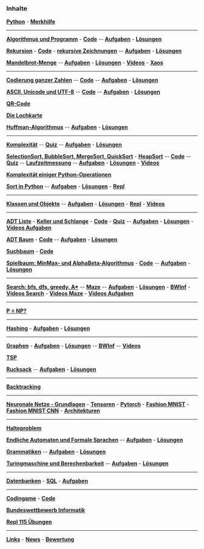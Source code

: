 


### Inhalte
 
__[Python](./Python/python.md)__  - __[Merkhilfe](./Merkhilfe/Merkhilfe.pdf)__


***

__[Algorithmus und Programm](./Algorithmus/Folien/Algorithmus.pdf)__ -
__[Code](https://nbviewer.jupyter.org/github/ktheu/KursNotebooks/blob/master/200_algorithmus.ipynb)__ --
__[Aufgaben](./Algorithmus/Test/Musteraufgaben.pdf)__ -
__[Lösungen](./Algorithmus/Test/Musteraufgaben_Loesung.pdf)__ 

__[Rekursion](./Rekursion/Folien/Rekursion.pdf)__ -
__[Code](https://nbviewer.jupyter.org/github/ktheu/KursNotebooks/blob/master/210_rekursion.ipynb)__ -
__[rekursive Zeichnungen](https://nbviewer.jupyter.org/github/ktheu/KursNotebooks/blob/master/212_turtle_rekursion.ipynb)__ --
__[Aufgaben](./Rekursion/Test/Musteraufgaben.pdf)__ -
__[Lösungen](./Rekursion/Test/Musteraufgaben_Loesung.pdf)__ 


__[Mandelbrot-Menge](https://nbviewer.jupyter.org/github/ktheu/KursNotebooks/blob/master/215_mandelbrot.ipynb)__ --
__[Aufgaben](./Mandelbrot/Test/Musteraufgaben.pdf)__ -
__[Lösungen](./Mandelbrot/Test/Musteraufgaben_Loesung.pdf)__ -
__[Videos]("https://www.youtube.com/watch?v=vfVT_xom8Cc")__ -
__[Xaos](./Xaos/Xaos.zip)__

***


__[Codierung ganzer Zahlen](./Codierung/Folien/Codierung.pdf)__ --
__[Code](https://nbviewer.jupyter.org/github/ktheu/KursNotebooks/blob/master/220_codierung.ipynb)__ --
__[Aufgaben](./Codierung/Test/Musteraufgaben.pdf)__ -
__[Lösungen](./Codierung/Test/Musteraufgaben_Loesung.pdf)__


__[ASCII, Unicode und UTF-8](./Unicode/Folien/Unicode.pdf)__ --
__[Code](https://nbviewer.jupyter.org/github/ktheu/KursNotebooks/blob/master/230_unicode.ipynb)__ --
__[Aufgaben](./Unicode/Test/Musteraufgaben.pdf)__ -
__[Lösungen](./Unicode/Test/Musteraufgaben_Loesung.pdf)__

__[QR-Code](https://nbviewer.jupyter.org/github/ktheu/KursNotebooks/blob/master/235_qrcode.ipynb)__

__[Die Lochkarte](https://nbviewer.jupyter.org/github/ktheu/KursNotebooks/blob/master/240_lochkarte.ipynb)__

__[Huffman-Algorithmus](./Huffman/Folien/Huffman.pdf)__ --
__[Aufgaben](./Huffman/Test/Musteraufgaben.pdf)__ -
__[Lösungen](./Huffman/Test/Musteraufgaben_Loesung.pdf)__

___________________________________________________________________


__[Komplexität](./Komplexitaet/Folien/Komplexitaet.pdf)__ --
__[Quiz](./Komplexitaet/Quiz/index.html)__ --
__[Aufgaben](./Komplexitaet/Test/Musteraufgaben.pdf)__ -
__[Lösungen](./Komplexitaet/Test/Musteraufgaben_Loesung.pdf)__

__[SelectionSort, BubbleSort, MergeSort, QuickSort](./Sort/folien/Sort.pdf)__ -
__[HeapSort](./HeapSort/Folien/HeapSort.pdf)__ --
__[Code](https://nbviewer.jupyter.org/github/ktheu/KursNotebooks/blob/master/280_sort.ipynb)__ --
__[Quiz](./Sort/Quiz/index.html)__ --
__[Laufzeitmessung](./Sort/Quiz/laufzeitmessung.html)__ --
__[Aufgaben](./Sort/test/Musteraufgaben.pdf)__ -
__[Lösungen](./Sort/test/Musteraufgaben_Loesung.pdf)__ -
__[Videos](https://www.youtube.com/playlist?list=PLWeMgMhRDsIFjt8gEHQO--Am87hO0zfix)__

__[Komplexität einiger Python-Operationen](./Komplexitaet/operationen.md)__

__[Sort in Python](https://nbviewer.jupyter.org/github/ktheu/KursNotebooks/blob/master/282_sort_in_python.ipynb)__ --
__[Aufgaben](./Sort_In_Python/test/Musteraufgaben.pdf)__ -
__[Lösungen](./Sort_In_Python/test/Musteraufgaben_Loesung.pdf)__ -
__[Repl](https://repl.it/classroom/invite/bKpWO7g)__

___________________________________________________________________

__[Klassen und Objekte](https://nbviewer.jupyter.org/github/ktheu/KursNotebooks/blob/master/290_klassen.ipynb)__ --
__[Aufgaben](./Klassen/Test/Musteraufgaben.pdf)__ -
__[Lösungen](./Klassen/Test/Musteraufgaben_Loesung.pdf)__ -
__[Repl](https://repl.it/classroom/invite/fEsya8a)__ -
__[Videos](https://www.youtube.com/playlist?list=PLWeMgMhRDsIHnMqGKvnU0LZxYcmUQdb9o)__

___________________________________________________________________

  
__[ADT Liste](./Liste/Inhalte/liste.md)__ -
__[Keller und Schlange](./KellerUndSchlange/Inhalte/kellerUndSchlange.html)__ -
__[Code](./Liste/code.md)__ -
__[Quiz](./Liste/Quiz/quiz.html)__ --
__[Aufgaben](./Liste/Test/Musteraufgaben.pdf)__ -
__[Lösungen](./Liste/Test/Musteraufgaben_Loesung.pdf)__ -
__[Videos Aufgaben](https://www.youtube.com/playlist?list=PLWeMgMhRDsIH7asB4wFcftC0OZ2BH1Mad)__ 

__[ADT Baum](./Baum/Folien/Baum.pdf)__ -
__[Code](https://nbviewer.jupyter.org/github/ktheu/KursNotebooks/blob/master/310_Baum.ipynb)__ --
__[Aufgaben](./Baum/Test/Musteraufgaben.pdf)__ -
__[Lösungen](./Baum/Test/Musteraufgaben_Loesung.pdf)__

__[Suchbaum](./Suchbaum/Folien/Suchbaum.pdf)__ -
__[Code](https://nbviewer.jupyter.org/github/ktheu/KursNotebooks/blob/master/320_Suchbaum.ipynb)__ 

__[Spielbaum: MinMax- und AlphaBeta-Algorithmus](./Spielbaum/Folien/Spielbaum.pdf)__ -
__[Code](https://nbviewer.jupyter.org/github/ktheu/KursNotebooks/blob/master/330_Spielbaum.ipynb)__ --
__[Aufgaben](./Spielbaum/Test/Musteraufgaben.pdf)__ -
__[Lösungen](./Spielbaum/Test/Musteraufgaben_Loesung.pdf)__

___________________________________________________________________


__[Search: bfs, dfs, greedy, A*](https://nbviewer.jupyter.org/github/ktheu/KursNotebooks/blob/master/340_Search.ipynb)__ --
__[Maze](https://nbviewer.jupyter.org/github/ktheu/KursNotebooks/blob/master/342_maze.ipynb)__ --
__[Aufgaben](./Search/Test/Musteraufgaben.pdf)__ -
__[Lösungen](./Search/Test/Musteraufgaben_Loesung.pdf)__ -
__[BWInf](https://nbviewer.jupyter.org/github/ktheu/KursNotebooks/blob/master/341_Search_Aufgaben.ipynb)__ -
__[Videos Search](https://www.youtube.com/playlist?list=PLWeMgMhRDsIHZ1gl7gdyAEUSkmpC-Keqh)__ -
__[Videos Maze](https://www.youtube.com/playlist?list=PLWeMgMhRDsIFzRUfHNvJz9u0iUYdrBkJf)__ -
__[Videos Aufgaben](https://www.youtube.com/playlist?list=PLWeMgMhRDsIGQatNznsjpbxSSiIKLM_J2)__

___________________________________________________________________


__[P = NP?](./NP/Folien/NP.pdf)__ 

___________________________________________________________________


__[Hashing](./Hashing/Folien/Hashing.pdf)__ -
__[Aufgaben](./Hashing/Test/Musteraufgaben.pdf)__ -
__[Lösungen](./Hashing/Test/Musteraufgaben_Loesung.pdf)__

___________________________________________________________________


__[Graphen](https://nbviewer.jupyter.org/github/ktheu/KursNotebooks/blob/master/360_Graphen.ipynb)__ -
__[Aufgaben](./Graphen/Test/Musteraufgaben.pdf)__ -
__[Lösungen](./Graphen/Test/Musteraufgaben_Loesung.pdf)__ -- 
__[BWInf](https://nbviewer.jupyter.org/github/ktheu/KursNotebooks/blob/master/361_GraphenAufgaben.ipynb)__ --
__[Videos](https://www.youtube.com/playlist?list=PLWeMgMhRDsIHVtFQLF07HdrmbLI7dARgs)__

__[TSP](https://nbviewer.jupyter.org/github/ktheu/KursNotebooks/blob/master/370_TSP.ipynb)__

__[Rucksack](https://nbviewer.jupyter.org/github/ktheu/KursNotebooks/blob/master/375_Rucksack.ipynb)__ --
__[Aufgaben](./Rucksack/Test/Musteraufgaben.pdf)__ -
__[Lösungen](./Rucksack/Test/Musteraufgaben_Loesung.pdf)__  

___________________________________________________________________


__[Backtracking](https://nbviewer.jupyter.org/github/ktheu/KursNotebooks/blob/master/380_backtracking.ipynb)__

___________________________________________________________________


__[Neuronale Netze - Grundlagen](https://nbviewer.jupyter.org/github/ktheu/KursNotebooks/blob/master/810_nn01.ipynb)__ - 
__[Tensoren](https://nbviewer.jupyter.org/github/ktheu/KursNotebooks/blob/master/810_nn02_tensoren.ipynb)__ - 
__[Pytorch](https://nbviewer.jupyter.org/github/ktheu/KursNotebooks/blob/master/810_nn03_fashion.ipynb)__ - 
__[Fashion MNIST](https://nbviewer.jupyter.org/github/ktheu/KursNotebooks/blob/master/810_nn04_fashion_conv.ipynb)__ -
__[Fashion MNIST CNN](https://nbviewer.jupyter.org/github/ktheu/KursNotebooks/blob/master/810_nn05_convolutions.ipynb)__ - 
__[Architekturen](https://nbviewer.jupyter.org/github/ktheu/KursNotebooks/blob/master/810_nn06_architekturen.ipynb)__

__________________________________________________



__[Halteproblem](./Halteproblem/Inhalte/halteproblem.html)__

__[Endliche Automaten und Formale Sprachen](./Automaten/Inhalte/automaten.html)__ --
__[Aufgaben](./Automaten/Test/Musteraufgaben.pdf)__ -
__[Lösungen](./Automaten/Test/Musteraufgaben_Loesung.pdf)__

__[Grammatiken](./Grammatiken/Inhalte/grammatiken.html)__ --
__[Aufgaben](./Grammatiken/Test/Musteraufgaben.pdf)__ -
__[Lösungen](./Grammatiken/Test/Musteraufgaben_Loesung.pdf)__

__[Turingmaschine und Berechenbarkeit](Turingmaschinen/Inhalte/turingmaschinen.html)__ --
__[Aufgaben](./Turingmaschinen/Test/Musteraufgaben.pdf)__ -
__[Lösungen](./Turingmaschinen/Test/Musteraufgaben_Loesung.pdf)__

___________________________________________________________________


__[Datenbanken](https://nbviewer.jupyter.org/github/ktheu/KursNotebooks/blob/master/601_db_entwurf.ipynb)__ -
__[SQL](https://nbviewer.jupyter.org/github/ktheu/KursNotebooks/blob/master/602_db_sqlite.ipynb)__ -
__[Aufgaben](https://nbviewer.jupyter.org/github/ktheu/KursNotebooks/blob/master/605_db_aufgaben.ipynb)__

___________________________________________________________________

__[Codingame](https://www.codingame.com/home)__  - __[Code](./codingame/index.md)__

__[Bundeswettbewerb Informatik](https://bwinf.de/bundeswettbewerb-informatik/)__

__[Repl 115 Übungen](https://repl.it/classroom/invite/WvQZMq1)__

***

__[Links](links.md)__ - __[News](news.md)__  - __[Bewertung](bewertung.md)__  
